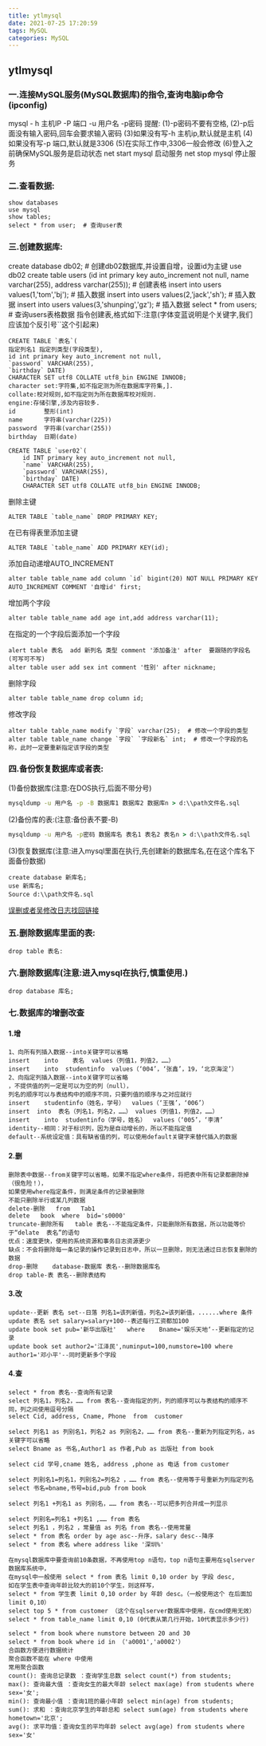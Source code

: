```yaml
---
title: ytlmysql
date: 2021-07-25 17:20:59
tags: MySQL
categories: MySQL
---
```


## ytlmysql
### 一.连接MySQL服务(MySQL数据库)的指令,查询电脑ip命令(ipconfig)
mysql - h 主机IP -P 端口 -u 用户名 -p密码
提醒:
(1)-p密码不要有空格,
(2)-p后面没有输入密码,回车会要求输入密码
(3)如果没有写-h 主机ip,默认就是主机
(4)如果没有写-p 端口,默认就是3306
(5)在实际工作中,3306一般会修改
(6)登入之前确保MySQL服务是启动状态 net start mysql 启动服务 net stop mysql 停止服务

### 二.查看数据:
```mysql
show databases
use mysql
show tables;
select * from user;  # 查询user表
```

### 三.创建数据库:
create database db02;  # 创建db02数据库,并设置自增，设置id为主键
use db02
create table users (id int primary key auto_increment not null, name varchar(255), address varchar(255));  # 创建表格
insert into users values(1,'tom','bj');  # 插入数据
insert into users values(2,'jack','sh');  # 插入数据
insert into users values(3,'shunping','gz');  # 插入数据
select * from users;  # 查询users表格数据
指令创建表,格式如下:注意(字体变蓝说明是个关键字,我们应该加个反引号``这个引起来)
```MySQL
CREATE TABLE `表名`(
指定列名1 指定列类型(字段类型),
id int primary key auto_increment not null,
`password` VARCHAR(255),
`birthday` DATE)
CHARACTER SET utf8 COLLATE utf8_bin ENGINE INNODB;
character set:字符集,如不指定测为所在数据库字符集,].
collate:校对规则,如不指定则为所在数据库校对规则.
engine:存储引擎,涉及内容较多.
id        整形(int)
name      字符串(varchar(225))
password  字符串(varchar(255))
birthday  日期(date)
```
```MySQL
CREATE TABLE `user02`(
	id INT primary key auto_increment not null,
	`name` VARCHAR(255),
	`password` VARCHAR(255),
	`birthday` DATE)
	CHARACTER SET utf8 COLLATE utf8_bin ENGINE INNODB;
```
删除主键
```MySQL
ALTER TABLE `table_name` DROP PRIMARY KEY;
```
在已有得表里添加主键
```MySQL
ALTER TABLE `table_name` ADD PRIMARY KEY(id);
```
添加自动递增AUTO_INCREMENT
```MySQL
alter table table_name add column `id` bigint(20) NOT NULL PRIMARY KEY AUTO_INCREMENT COMMENT '自增id' first;
```
增加两个字段
```MySQL
alter table table_name add age int,add address varchar(11);
```
在指定的一个字段后面添加一个字段
```MySQL
alert table 表名  add 新列名 类型 comment '添加备注' after  要跟随的字段名 (可写可不写)
alter table user add sex int comment '性别' after nickname;
```
删除字段
```MySQL
alter table table_name drop column id;
```
修改字段
```MySQL
alter table table_name modify `字段` varchar(25);  # 修改一个字段的类型
alter table table_name change `字段` `字段新名` int;  # 修改一个字段的名称，此时一定要重新指定该字段的类型
```

### 四.备份恢复数据库或者表:
(1)备份数据库(注意:在DOS执行,后面不带分号)
```cmd
mysqldump -u 用户名 -p -B 数据库1 数据库2 数据库n > d:\\path文件名.sql
```
(2)备份库的表:(注意:备份表不要-B)
```cmd
mysqldump -u 用户名 -p密码 数据库名 表名1 表名2 表名n > d:\\path文件名.sql
```
(3)恢复数据库(注意:进入mysql里面在执行,先创建新的数据库名,在在这个库名下面备份数据)
```MySQL
create database 新库名;
use 新库名;
Source d:\\path文件名.sql
```
[误删或者吴修改日志找回链接](https://www.cnblogs.com/gslgb/p/13210800.html)

### 五.删除数据库里面的表:
```MySQL
drop table 表名:
```

### 六.删除数据库(注意:进入mysql在执行,慎重使用.)
```MySQL
drop database 库名;
```

### 七.数据库的增删改查
#### 1.增
```mysql
1、向所有列插入数据--into关键字可以省略
insert    into    表名  values（列值1，列值2，……）
insert    into  studentinfo  values（‘004’，‘张鑫’，19，‘北京海淀’）
2、向指定列插入数据--into关键字可以省略
，不提供值的列一定是可以为空的列（null），
列名的顺序可以与表结构中的顺序不同，只要列值的顺序与之对应就行
insert    studentinfo（姓名，学号）  values（‘王强’，‘006’）
insert  into  表名（列名1，列名2，……） values（列值1，列值2，……）
insert    into  studentinfo（学号，姓名）  values（‘005’，‘李清’
identity--相同：对于标识列，因为是自动增长的，所以不能指定值
default--系统设定值：具有缺省值的列，可以使用default关键字来替代插入的数据
```
#### 2.删
```mysql
删除表中数据--from关键字可以省略，如果不指定where条件，将把表中所有记录都删除掉（很危险！），
如果使用where指定条件，则满足条件的记录被删除
不能只删除半行或某几列数据
delete-删除   from   Tab1
delete   book  where  bid='s0000'
truncate-删除所有   table 表名--不能指定条件，只能删除所有数据，所以功能等价于“delate  表名”的语句 
优点：速度更快，使用的系统资源和事务日志资源更少
缺点：不会将删除每一条记录的操作记录到日志中，所以一旦删除，则无法通过日志恢复删除的数据
drop-删除    database-数据库 表名--删除数据库名
drop table-表 表名--删除表结构
```
#### 3.改
```mysql
update--更新 表名 set--日落 列名1=该列新值，列名2=该列新值，......where 条件
update 表名 set salary=salary+100--表述每行工资都加100
update book set pub='新华出版社'   where    Bname='娱乐天地‘--更新指定的记录
update book set author2='江泽民',numinput=100,numstore=100 where author1='邓小平'--同时更新多个字段
```
#### 4.查
```mysql
select * from 表名--查询所有记录
select 列名1，列名2，…… from 表名--查询指定的列，列的顺序可以与表结构的顺序不同，列之间使用逗号分隔
select Cid, address, Cname, Phone  from  customer

select 列名1 as 列别名1，列名2 as 列别名2，…… from 表名--重新为列指定列名，as关键字可以省略
select Bname as 书名,Author1 as 作者,Pub as 出版社 from book

select cid 学号,cname 姓名, address ,phone as 电话 from customer

select 列别名1=列名1，列别名2=列名2 ，…… from 表名--使用等于号重新为列指定列名
select 书名=bname,书号=bid,pub from book

select 列名1 +列名1 as 列别名，…… from 表名--可以把多列合并成一列显示

select 列别名=列名1 +列名1 ,…… from 表名
select 列名1 ，列名2 ，常量值 as 列名 from 表名--使用常量
select * from 表名 order by age asc--升序，salary desc--降序
select * from 表名 where address like '深圳%'

在mysql数据库中要查询前10条数据，不再使用top n语句，top n语句主要用在sqlserver数据库系统中，
在mysql中一般使用 select * from 表名 limit 0,10 order by 字段 desc,
如在学生表中查询年龄比较大的前10个学生，则这样写，
select * from 学生表 limit 0,10 order by 年龄 desc。（一般使用这个 在后面加 limit 0,10）
select top 5 * from customer （这个在sqlserver数据库中使用，在cmd使用无效）
select * from table_name limit 0,10 (0代表从第几行开始，10代表显示多少行)

select * from book where numstore between 20 and 30 
select * from book where id in （'a0001','a0002'）
合函数方便进行数据统计
聚合函数不能在 where 中使用 
常用聚合函数 
count(): 查询总记录数 ：查询学生总数 select count(*) from students;
max(): 查询最大值 ：查询女生的最大年龄 select max(age) from students where sex='女'; 
min(): 查询最小值 ：查询1班的最小年龄 select min(age) from students;
sum(): 求和 ：查询北京学生的年龄总和 select sum(age) from students where hometown='北京';
avg(): 求平均值：查询女生的平均年龄 select avg(age) from students where sex='女' 
```